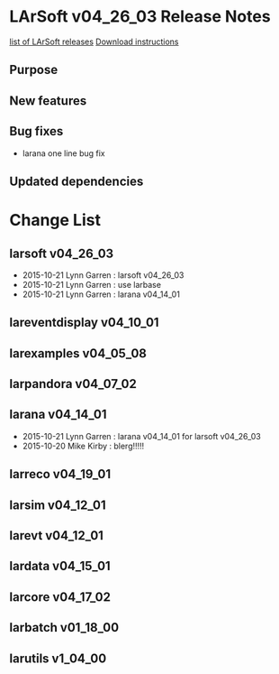 LArSoft v04_26_03 Release Notes
======================================================================

[list of LArSoft releases](LArSoft_release_list)
[Download instructions](http://scisoft.fnal.gov/scisoft/bundles/larsoft/v04_26_03/larsoft-v04_26_03.html)

Purpose
--------------------

New features
------------------------------

Bug fixes
------------------------

-   larana one line bug fix

Updated dependencies
----------------------------------------------

Change List
============================

larsoft v04_26_03
------------------------------------------

-   2015-10-21 Lynn Garren : larsoft v04_26_03
-   2015-10-21 Lynn Garren : use larbase
-   2015-10-21 Lynn Garren : larana v04_14_01

lareventdisplay v04_10_01
----------------------------------------------------------

larexamples v04_05_08
--------------------------------------------------

larpandora v04_07_02
------------------------------------------------

larana v04_14_01
----------------------------------------

-   2015-10-21 Lynn Garren : larana v04_14_01 for larsoft v04_26_03
-   2015-10-20 Mike Kirby : blerg!!!!!

larreco v04_19_01
------------------------------------------

larsim v04_12_01
----------------------------------------

larevt v04_12_01
----------------------------------------

lardata v04_15_01
------------------------------------------

larcore v04_17_02
------------------------------------------

larbatch v01_18_00
--------------------------------------------

larutils v1_04_00
------------------------------------------
